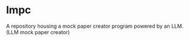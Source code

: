 # lmpc
A repository housing a mock paper creator program powered by an LLM.(LLM mock paper creator)

